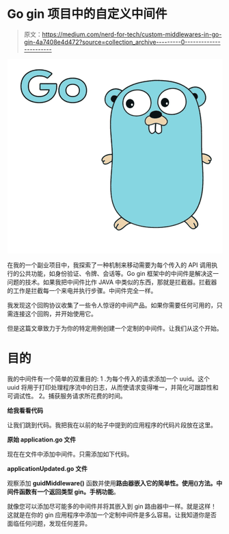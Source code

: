 # Go gin 项目中的自定义中间件

> 原文：<https://medium.com/nerd-for-tech/custom-middlewares-in-go-gin-4a7408e4d472?source=collection_archive---------0----------------------->

![](img/c96990948c81ee4940f47c06d4af10cc.png)

在我的一个副业项目中，我探索了一种机制来移动需要为每个传入的 API 调用执行的公共功能，如身份验证、令牌、会话等。Go gin 框架中的中间件是解决这一问题的技术。如果我把中间件比作 JAVA 中类似的东西，那就是拦截器。拦截器的工作是拦截每一个来电并执行步骤。中间件完全一样。

我发现这个回购协议收集了一些令人惊讶的中间产品。如果你需要任何可用的，只需连接这个回购，并开始使用它。

但是这篇文章致力于为你的特定用例创建一个定制的中间件。让我们从这个开始。

# 目的

我的中间件有一个简单的双重目的:
1 .为每个传入的请求添加一个 uuid。这个 uuid 将用于打印处理程序流中的日志，从而使请求变得唯一，并简化可跟踪性和可调试性。
2。捕获服务请求所花费的时间。

**给我看看代码**

让我们跳到代码。我把我在以前的帖子中提到的应用程序的代码片段放在这里。

**原始 application.go 文件**

现在在文件中添加中间件。只需添加如下代码。

**applicationUpdated.go 文件**

观察添加 **guidMiddleware()** 函数并使用**路由器嵌入它的简单性。使用()**方法。中间件函数有一个**返回类型 gin。手柄功能**。

就像您可以添加尽可能多的中间件并将其嵌入到 gin 路由器中一样。就是这样！这就是在你的 gin 应用程序中添加一个定制中间件是多么容易。让我知道你是否面临任何问题，发现任何差异。